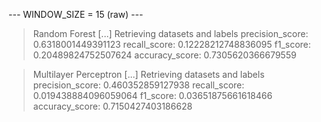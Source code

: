 
 --- WINDOW_SIZE = 15 (raw) --- 


> Random Forest
[...] Retrieving datasets and labels
precision_score: 0.6318001449391123
recall_score: 0.12228212748836095
f1_score: 0.20489824752507624
accuracy_score: 0.7305620366679559


> Multilayer Perceptron
[...] Retrieving datasets and labels
precision_score: 0.460352859127938
recall_score: 0.019438884096059064
f1_score: 0.03651875661618466
accuracy_score: 0.7150427403186628
